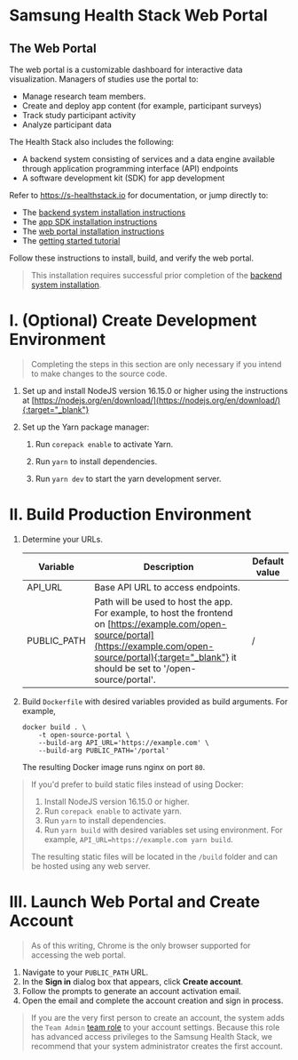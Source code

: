 # Samsung Health Stack Web Portal

## The Web Portal

The web portal is a customizable dashboard for interactive data visualization. Managers of studies use the portal to:

- Manage research team members.
- Create and deploy app content (for example, participant surveys)
- Track study participant activity
- Analyze participant data

The Health Stack also includes the following:

-  A backend system consisting of services and a data engine available through application programming interface (API) endpoints
-  A software development kit (SDK) for app development

Refer to <a href="https://s-healthstack.io" target="_blank">https://s-healthstack.io</a> for documentation, or jump directly to:
- The <a href="https://s-healthstack.io/installing-the-backend.html" target="_blank">backend system installation instructions</a>
- The <a href="https://s-healthstack.io/installing-the-sdk.html" target="_blank">app SDK installation instructions</a>
- The <a href="https://s-healthstack.io/installing-the-portal.html" target="_blank">web portal installation instructions</a>
- The <a href="https://s-healthstack.io/tutorial.html" target="_blank">getting started tutorial</a>

Follow these instructions to install, build, and verify the web portal.

> This installation requires successful prior completion of the [backend system installation](install-backend.md).

# I. (Optional) Create Development Environment

>  Completing the steps in this section are only necessary if you intend to make changes to the source code.

1. Set up and install NodeJS version 16.15.0 or higher using the instructions at [https://nodejs.org/en/download/](https://nodejs.org/en/download/){:target="_blank"}

2. Set up the Yarn package manager:
   1. Run `corepack enable` to activate Yarn.

   2. Run `yarn` to install dependencies.

   3. Run `yarn dev` to start the yarn development server.


# II. Build Production Environment

1. Determine your URLs.

   | Variable    | Description                                                  | Default value |
   | ----------- | ------------------------------------------------------------ | ------------- |
   | API_URL     | Base API URL to access endpoints.                            |               |
   | PUBLIC_PATH | Path will be used to host the app. For example, to host the frontend on [https://example.com/open-source/portal](https://example.com/open-source/portal){:target="_blank"} it should be set to '/open-source/portal'. | /             |

2. Build `Dockerfile` with desired variables provided as build arguments. For example,

   ```
   docker build . \
       -t open-source-portal \
       --build-arg API_URL='https://example.com' \
       --build-arg PUBLIC_PATH='/portal'
   ```

   The resulting Docker image runs nginx on port `80`.

> If you'd prefer to build static files instead of using Docker:
>
> 1. Install NodeJS version 16.15.0 or higher.
> 2. Run `corepack enable` to activate yarn.
> 3. Run `yarn` to install dependencies.
> 4. Run `yarn build` with desired variables set using environment. For example, `API_URL=https://example.com yarn build`.
>
> The resulting static files will be located in the `/build` folder and can be hosted using any web server.

# III. Launch Web Portal and Create Account

> As of this writing, Chrome is the only browser supported for accessing the web portal.

1. Navigate to your `PUBLIC_PATH` URL.
2. In the **Sign in** dialog box that appears, click **Create account**.
3. Follow the prompts to generate an account activation email.
4. Open the email and complete the account creation and sign in process.

>  If you are the very first person to create an account, the system adds the `Team Admin` [team role](/role-based-access-control.md) to your account settings. Because this role has advanced access privileges to the Samsung Health Stack, we recommend that your system administrator creates the first account.
